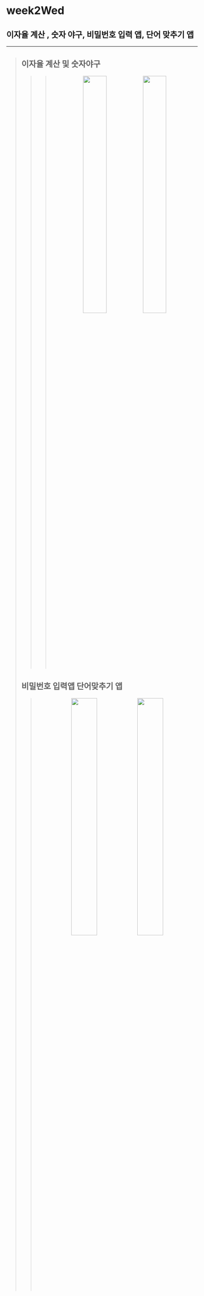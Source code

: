 # week2Wed
 
## 이자율 계산 , 숫자 야구, 비밀번호 입력 앱, 단어 맞추기 앱
***

> ## 이자율 계산 및 숫자야구
> >> <p align="center"><img width="40%" src="https://user-images.githubusercontent.com/78553659/141098823-749fb426-7f6c-4aed-aa09-2aa48555aa31.gif"/>
> >> <img width="40%" src="https://user-images.githubusercontent.com/78553659/141098831-1b7b3370-2b76-43c8-b64c-091e6e8f5e53.gif"/></p>   
>   
> 
> ## 비밀번호 입력앱             단어맞추기 앱
 >> <p align="center"><img width="40%" src="https://user-images.githubusercontent.com/78553659/141091995-03816844-b757-4d49-ba44-ff109c33f215.gif"/>   <img width="40%" src="https://user-images.githubusercontent.com/78553659/141096212-035187aa-dedc-48fa-a096-ea5dfec3083c.gif"/></p>
